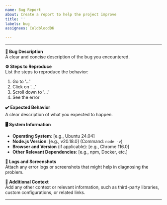 ```yaml
---
name: Bug Report
about: Create a report to help the project improve
title: ''
labels: bug
assignees: ColdbloodDK

---
```


---

**🐛 Bug Description**  
A clear and concise description of the bug you encountered.

**⚙️ Steps to Reproduce**  
List the steps to reproduce the behavior:
1. Go to '...'
2. Click on '...'
3. Scroll down to '...'
4. See the error

**✔️ Expected Behavior**  
A clear description of what you expected to happen.

**🖥️ System Information**  
- **Operating System**: [e.g., Ubuntu 24.04]  
- **Node.js Version**: [e.g., v20.18.0] (Command: `node -v`)  
- **Browser and Version** (if applicable): [e.g., Chrome 116.0]  
- **Other Relevant Dependencies**: [e.g., npm, Docker, etc.]

**📄 Logs and Screenshots**  
Attach any error logs or screenshots that might help in diagnosing the problem.

**🔗 Additional Context**  
Add any other context or relevant information, such as third-party libraries, custom configurations, or related links.

---

